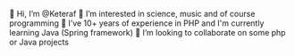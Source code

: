 👋 Hi, I’m @Keteraf
👀 I’m interested in science, music and of course programming 
🌱 I’ve 10+ years of experience in PHP and I'm currently learning Java (Spring framework)
💞️ I’m looking to collaborate on some php or Java projects

<!---
Keteraf/Keteraf is a ✨ special ✨ repository because its `README.md` (this file) appears on your GitHub profile.
You can click the Preview link to take a look at your changes.
--->
